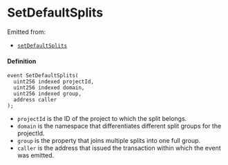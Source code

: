 # SetDefaultSplits

Emitted from:

- [`setDefaultSplits`](/dev/api/contracts/or-utilities/jbetherc20splitspayer/write/setdefaultsplits.md)

#### Definition

```
event SetDefaultSplits(
  uint256 indexed projectId,
  uint256 indexed domain,
  uint256 indexed group,
  address caller
);
```

- `projectId` is the ID of the project to which the split belongs.
- `domain` is the namespace that differentiates different split groups for the projectId.
- `group` is the property that joins multiple splits into one full group.
- `caller` is the address that issued the transaction within which the event was emitted.
